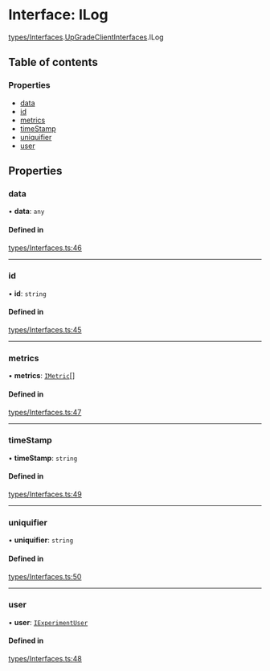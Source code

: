 # Interface: ILog

[types/Interfaces](../modules/types_Interfaces.md).[UpGradeClientInterfaces](../modules/types_Interfaces.UpGradeClientInterfaces.md).ILog

## Table of contents

### Properties

- [data](types_Interfaces.UpGradeClientInterfaces.ILog.md#data)
- [id](types_Interfaces.UpGradeClientInterfaces.ILog.md#id)
- [metrics](types_Interfaces.UpGradeClientInterfaces.ILog.md#metrics)
- [timeStamp](types_Interfaces.UpGradeClientInterfaces.ILog.md#timestamp)
- [uniquifier](types_Interfaces.UpGradeClientInterfaces.ILog.md#uniquifier)
- [user](types_Interfaces.UpGradeClientInterfaces.ILog.md#user)

## Properties

### data

• **data**: `any`

#### Defined in

[types/Interfaces.ts:46](https://github.com/CarnegieLearningWeb/UpGrade/blob/dfb995baf/clientlibs/js/src/types/Interfaces.ts#L46)

___

### id

• **id**: `string`

#### Defined in

[types/Interfaces.ts:45](https://github.com/CarnegieLearningWeb/UpGrade/blob/dfb995baf/clientlibs/js/src/types/Interfaces.ts#L45)

___

### metrics

• **metrics**: [`IMetric`](types_Interfaces.UpGradeClientInterfaces.IMetric.md)[]

#### Defined in

[types/Interfaces.ts:47](https://github.com/CarnegieLearningWeb/UpGrade/blob/dfb995baf/clientlibs/js/src/types/Interfaces.ts#L47)

___

### timeStamp

• **timeStamp**: `string`

#### Defined in

[types/Interfaces.ts:49](https://github.com/CarnegieLearningWeb/UpGrade/blob/dfb995baf/clientlibs/js/src/types/Interfaces.ts#L49)

___

### uniquifier

• **uniquifier**: `string`

#### Defined in

[types/Interfaces.ts:50](https://github.com/CarnegieLearningWeb/UpGrade/blob/dfb995baf/clientlibs/js/src/types/Interfaces.ts#L50)

___

### user

• **user**: [`IExperimentUser`](types_Interfaces.UpGradeClientInterfaces.IExperimentUser.md)

#### Defined in

[types/Interfaces.ts:48](https://github.com/CarnegieLearningWeb/UpGrade/blob/dfb995baf/clientlibs/js/src/types/Interfaces.ts#L48)
